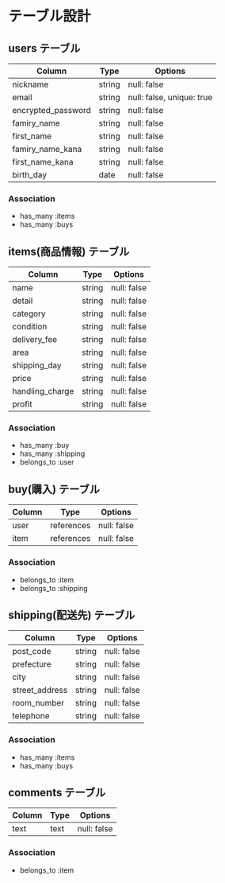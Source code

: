 # テーブル設計

## users テーブル

| Column             | Type   | Options                   |
| ------------------ | ------ | ------------------------- |
| nickname           | string | null: false               |
| email              | string | null: false, unique: true |
| encrypted_password | string | null: false               |
| famiry_name        | string | null: false               |
| first_name         | string | null: false               |
| famiry_name_kana   | string | null: false               |
| first_name_kana    | string | null: false               |
| birth_day          | date   | null: false               |


### Association

- has_many :items
- has_many :buys

## items(商品情報) テーブル

| Column         | Type   | Options     |
| -------------- | ------ | ----------- |
| name           | string | null: false |
| detail         | string | null: false |
| category       | string | null: false |
| condition      | string | null: false |
| delivery_fee   | string | null: false |
| area           | string | null: false |
| shipping_day   | string | null: false |
| price          | string | null: false |
| handling_charge| string | null: false |
| profit         | string | null: false |


### Association

- has_many :buy
- has_many :shipping
- belongs_to :user

## buy(購入) テーブル

| Column | Type       | Options     |
| ------ | ---------- | ----------- |
| user   | references | null: false |
| item   | references | null: false |

### Association

- belongs_to :item
- belongs_to :shipping

## shipping(配送先) テーブル

| Column         | Type       | Options     |
| -------------- | ---------- | ----------- |
|post_code       | string     | null: false |
|prefecture      | string     | null: false |
|city            | string     | null: false |
|street_address  | string     | null: false |
|room_number     | string     | null: false |
|telephone       | string     | null: false |


### Association

- has_many :items
- has_many :buys

## comments テーブル

| Column | Type       | Options                        |
| ------ | ---------- | ------------------------------ |
| text   | text       | null: false                    |


### Association

- belongs_to :item
